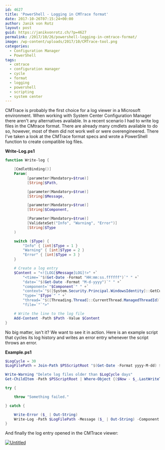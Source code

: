 ```yaml
---
id: 4627
title: 'PowerShell - Logging in CMTrace format'
date: 2017-10-26T07:15:24+00:00
author: Janik von Rotz
layout: post
guid: https://janikvonrotz.ch/?p=4627
permalink: /2017/10/26/powershell-logging-in-cmtrace-format/
image: /wp-content/uploads/2017/10/CMTrace-tool.png
categories:
  - Configuration Manager
  - PowerShell
tags:
  - cmtrace
  - configuration manager
  - cycle
  - format
  - logging
  - powershell
  - scripting
  - system center
---
```

CMTrace is probably the first choice for a log viewer in a Microsoft environment. When working with System Center Configuration Manager there aren't any alternatives available. In a recent scenario I had to write log files in the CMtrace format. There are already many cmdlets available to do so, however, most of them did not work well or were overengineered. There I've taken a look at the CMTrace format specs and wrote a PowerShell function to create compatible log files.
<!--more-->

**Write-Log.ps1**

```powershell
function Write-log {

    [CmdletBinding()]
    Param(
          [parameter(Mandatory=$true)]
          [String]$Path,

          [parameter(Mandatory=$true)]
          [String]$Message,

          [parameter(Mandatory=$true)]
          [String]$Component,

          [Parameter(Mandatory=$true)]
          [ValidateSet("Info", "Warning", "Error")]
          [String]$Type
    )

    switch ($Type) {
        "Info" { [int]$Type = 1 }
        "Warning" { [int]$Type = 2 }
        "Error" { [int]$Type = 3 }
    }

    # Create a log entry
    $Content = "<![LOG[$Message]LOG]!>" +`
        "<time=`"$(Get-Date -Format "HH:mm:ss.ffffff")`" " +`
        "date=`"$(Get-Date -Format "M-d-yyyy")`" " +`
        "component=`"$Component`" " +`
        "context=`"$([System.Security.Principal.WindowsIdentity]::GetCurrent().Name)`" " +`
        "type=`"$Type`" " +`
        "thread=`"$([Threading.Thread]::CurrentThread.ManagedThreadId)`" " +`
        "file=`"`">"

    # Write the line to the log file
    Add-Content -Path $Path -Value $Content
}
```

No  big matter, isn't it? We want to see it in action. Here is an example script that cycles its log history and writes an error entry whenever the script throws an error.

**Example.ps1**

```powershell
$LogCycle = 30
$LogFilePath = Join-Path $PSScriptRoot "$(Get-Date -Format yyyy-M-dd) $($MyInvocation.MyCommand.Name).log"

Write-Warning "Delete log files older than $LogCycle days"
Get-ChildItem -Path $PSScriptRoot | Where-Object {($Now - $_.LastWriteTime).Days -gt $LogCycle -and $_.extension -eq ".log"} | Remove-Item

try {

    throw "Something failed."

} catch {

    Write-Error ($_ | Out-String)
    Write-Log -Path $LogFilePath -Message ($_ | Out-String) -Component $MyInvocation.MyCommand.Name -Type Error
}
```

And finally the log entry opened in the CMTrace viewer:

[![Untitled](https://janikvonrotz.ch/wp-content/uploads/2017/10/CMTrace-example-log.png)](https://janikvonrotz.ch/wp-content/uploads/2017/10/CMTrace-example-log.png)